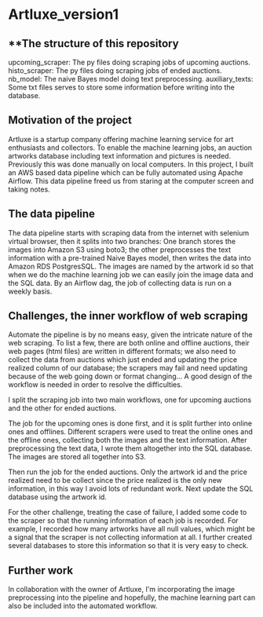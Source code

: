 # Artluxe_version1

## **The structure of this repository
upcoming_scraper: The py files doing scraping jobs of upcoming auctions.
histo_scraper: The py files doing scraping jobs of ended auctions.
nb_model: The naive Bayes model doing text preprocessing.
auxiliary_texts: Some txt files serves to store some information before writing into the database.


## Motivation of the project
Artluxe is a startup company offering machine learning service for art enthusiasts and collectors. To enable the machine learning jobs, an auction artworks database including text information and pictures is needed. Previously this was done manually on local computers. In this project, I built an AWS based data pipeline which can be fully automated using Apache Airflow. This data pipeline freed us from staring at the computer screen and taking notes.  

## The data pipeline 
The data pipeline starts with scraping data from the internet with selenium virtual browser, then it splits into two branches: One branch stores the images into Amazon S3 using boto3; the other preprocesses the text information with a pre-trained Naive Bayes model, then writes the data into Amazon RDS PostgresSQL. The images are named by the artwork id so that when we do the machine learning job we can easily join the image data and the SQL data. By an Airflow dag, the job of collecting data is run on a weekly basis. 

## Challenges, the inner workflow of web scraping
Automate the pipeline is by no means easy, given the intricate nature of the web scraping. To list a few, there are both online and offline auctions, their web pages (html files) are written in different formats; we also need to collect the data from auctions which just ended and updating the price realized column of our database; the scrapers may fail and need updating because of the web going down or format changing... A good design of the workflow is needed in order to resolve the difficulties.

I split the scraping job into two main workflows, one for upcoming auctions and the other for ended auctions. 

The job for the upcoming ones is done first, and it is split further into online ones and offlines. Different scrapers were used to treat the online ones and the offline ones, collecting both the images and the text information. After preprocessing the text data, I wrote them altogether into the SQL database. The images are stored all together into S3. 

Then run the job for the ended auctions. Only the artwork id and the price realized need to be collect since the price realized is the only new information, in this way I avoid lots of redundant work. Next update the SQL database using the artwork id.

For the other challenge, treating the case of failure, I added some code to the scraper so that the running information of each job is recorded. For example, I recorded how many artworks have all null values, which might be a signal that the scraper is not collecting information at all. I further created several databases to store this information so that it is very easy to check. 

## Further work
In collaboration with the owner of Artluxe, I'm incorporating the image preprocessing into the pipeline and hopefully, the machine learning part can also be included into the automated workflow.
